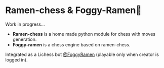 # Ramen-chess & Foggy-Ramen🍜
Work in progress...

- **Ramen-chess** is a home made python module for chess with moves generation.
- **Foggy-ramen** is a chess engine based on ramen-chess.

Integrated as a Lichess bot [@FoggyRamen](https://lichess.org/@/FoggyRamen) (playable only when creator is logged in).

